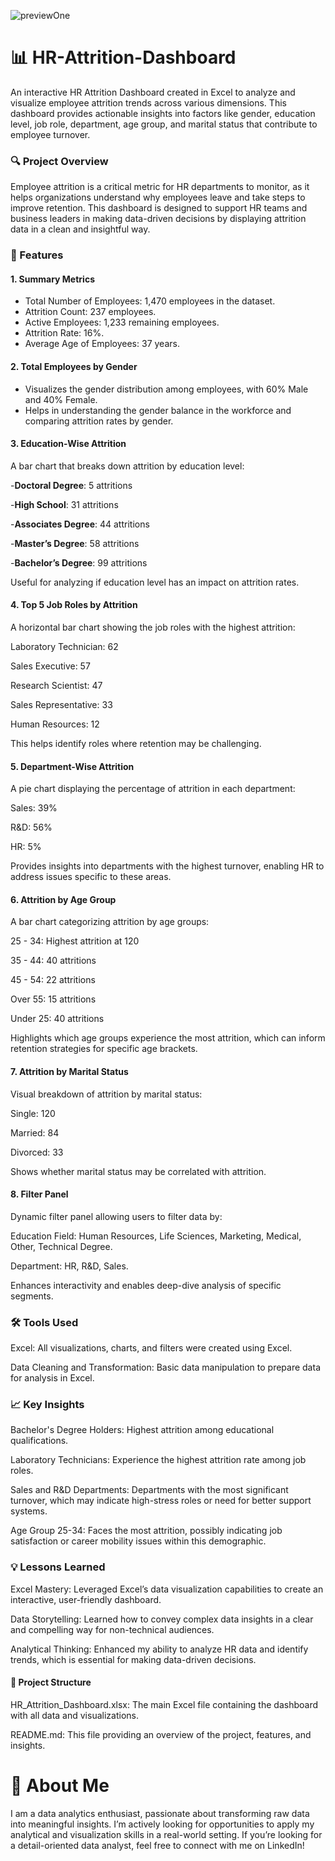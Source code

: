 ![previewOne](https://github.com/user-attachments/assets/250ee74c-0a92-43be-a344-41f75ff1796c)
# 📊 HR-Attrition-Dashboard
An interactive HR Attrition Dashboard created in Excel to analyze and visualize employee attrition trends across various dimensions. This dashboard provides actionable insights into factors like gender, education level, job role, department, age group, and marital status that contribute to employee turnover.

### 🔍 Project Overview
Employee attrition is a critical metric for HR departments to monitor, as it helps organizations understand why employees leave and take steps to improve retention. This dashboard is designed to support HR teams and business leaders in making data-driven decisions by displaying attrition data in a clean and insightful way.

### 🚀 Features

#### 1. Summary Metrics
- Total Number of Employees: 1,470 employees in the dataset.
- Attrition Count: 237 employees.
- Active Employees: 1,233 remaining employees.
- Attrition Rate: 16%.
- Average Age of Employees: 37 years.

#### 2. Total Employees by Gender
- Visualizes the gender distribution among employees, with 60% Male and 40% Female.
- Helps in understanding the gender balance in the workforce and comparing attrition rates by gender.

#### 3. Education-Wise Attrition
A bar chart that breaks down attrition by education level:

-**Doctoral Degree**: 5 attritions

-**High School**: 31 attritions

-**Associates Degree**: 44 attritions

-**Master’s Degree**: 58 attritions

-**Bachelor’s Degree**: 99 attritions

Useful for analyzing if education level has an impact on attrition rates.

#### 4. Top 5 Job Roles by Attrition
A horizontal bar chart showing the job roles with the highest attrition:

Laboratory Technician: 62

Sales Executive: 57

Research Scientist: 47

Sales Representative: 33

Human Resources: 12

This helps identify roles where retention may be challenging.

#### 5. Department-Wise Attrition
A pie chart displaying the percentage of attrition in each department:

Sales: 39%

R&D: 56%

HR: 5%

Provides insights into departments with the highest turnover, enabling HR to address issues specific to these areas.

#### 6. Attrition by Age Group

A bar chart categorizing attrition by age groups:

25 - 34: Highest attrition at 120

35 - 44: 40 attritions

45 - 54: 22 attritions

Over 55: 15 attritions

Under 25: 40 attritions

Highlights which age groups experience the most attrition, which can inform retention strategies for specific age brackets.

#### 7. Attrition by Marital Status

Visual breakdown of attrition by marital status:

Single: 120

Married: 84

Divorced: 33

Shows whether marital status may be correlated with attrition.

#### 8. Filter Panel

Dynamic filter panel allowing users to filter data by:

Education Field: Human Resources, Life Sciences, Marketing, Medical, Other, Technical Degree.

Department: HR, R&D, Sales.

Enhances interactivity and enables deep-dive analysis of specific segments.

### 🛠 Tools Used

Excel: All visualizations, charts, and filters were created using Excel.

Data Cleaning and Transformation: Basic data manipulation to prepare data for analysis in Excel.

### 📈 Key Insights
Bachelor's Degree Holders: Highest attrition among educational qualifications.

Laboratory Technicians: Experience the highest attrition rate among job roles.

Sales and R&D Departments: Departments with the most significant turnover, which may indicate high-stress roles or need for better support systems.

Age Group 25-34: Faces the most attrition, possibly indicating job satisfaction or career mobility issues within this demographic.

### 💡 Lessons Learned
Excel Mastery: Leveraged Excel’s data visualization capabilities to create an interactive, user-friendly dashboard.

Data Storytelling: Learned how to convey complex data insights in a clear and compelling way for non-technical audiences.

Analytical Thinking: Enhanced my ability to analyze HR data and identify trends, which is essential for making data-driven decisions.

#### 📂 Project Structure
HR_Attrition_Dashboard.xlsx: The main Excel file containing the dashboard with all data and visualizations.

README.md: This file providing an overview of the project, features, and insights.

# 👤 About Me
I am a data analytics enthusiast, passionate about transforming raw data into meaningful insights. I’m actively looking for opportunities to apply my analytical and visualization skills in a real-world setting. If you’re looking for a detail-oriented data analyst, feel free to connect with me on LinkedIn!

